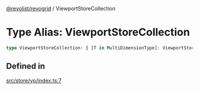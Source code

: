 [@revolist/revogrid](README.md) / ViewportStoreCollection

# Type Alias: ViewportStoreCollection

```ts
type ViewportStoreCollection: { [T in MultiDimensionType]: ViewportStore };
```

## Defined in

[src/store/vp/index.ts:7](https://github.com/revolist/revogrid/blob/38c381e080d7e0c5d988f8833cd99eec7cce206d/src/store/vp/index.ts#L7)
